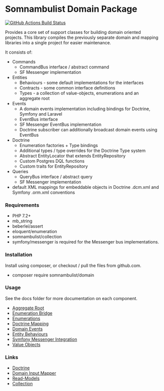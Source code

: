 # Somnambulist Domain Package

[![GitHub Actions Build Status](https://github.com/somnambulist-tech/domain/workflows/tests/badge.svg)](https://github.com/somnambulist-tech/domain/actions?query=workflow%3Atests)

Provides a core set of support classes for building domain oriented projects. This library compiles the
previously separate domain and mapping libraries into a single project for easier maintenance.

It consists of:
 
 * Commands
   * CommandBus interface / abstract command
   * SF Messenger implementation
 * Entities
   * Behaviours - some default implementations for the interfaces
   * Contracts - some common interface definitions
   * Types - a collection of value-objects, enumerations and an aggregate root
 * Events
   * A domain events implementation including bindings for Doctrine, Symfony and Laravel
   * EventBus interface
   * SF Messenger EventBus implementation
   * Doctrine subscriber can additionally broadcast domain events using EventBus
 * Doctrine
   * Enumeration factories + Type bindings
   * Additional types / type overrides for the Doctrine Type system
   * Abstract EntityLocator that extends EntityRepository
   * Custom Postgres DQL functions
   * Custom traits for EntityRepository
 * Queries
   * QueryBus interface / abstract query
   * SF Messenger implementation 
 * default XML mappings for embeddable objects in Doctrine .dcm.xml and Symfony .orm.xml conventions

### Requirements

 * PHP 7.2+
 * mb_string
 * beberlei/assert
 * eloquent/enumeration
 * somnambulist/collection
 * symfony/messenger is required for the Messenger bus implementations.

### Installation

Install using composer, or checkout / pull the files from github.com.

 * composer require somnambulist/domain

### Usage

See the docs folder for more documentation on each component.

 * [Aggregate Root](docs/aggregate-root.md)
 * [Enumeration Bridge](docs/doctrine-enum-bridge.md)
 * [Enumerations](docs/enumerations.md)
 * [Doctrine Mapping](docs/doctrine-mappings.md)
 * [Domain Events](docs/domain-events.md)
 * [Entity Behaviours](docs/entity-behaviours.md)
 * [Symfony Messenger Integration](docs/messenger.md)
 * [Value Objects](docs/value-objects.md)

### Links

 * [Doctrine](http://doctrine-project.org)
 * [Domain Input Mapper](https://github.com/dave-redfern/somnambulist-domain-input)
 * [Read-Models](https://github.com/dave-redfern/somnambulist-read-models)
 * [Collection](https://github.com/dave-redfern/somnambulist-collection)
